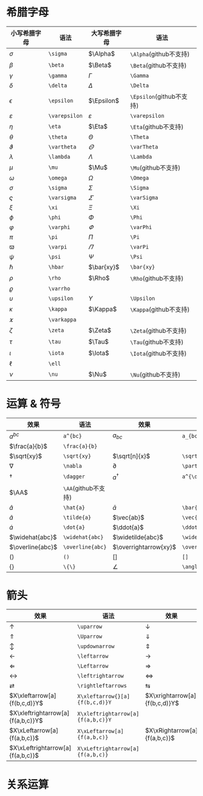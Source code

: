 # 希腊字母
|小写希腊字母|语法|大写希腊字母|语法|
|-|-|-|-|
|$\sigma$|`\sigma`|$\Alpha$|`\Alpha`(github不支持)|
|$\beta$|`\beta`|$\Beta$|`\Beta`(github不支持)|
|$\gamma$|`\gamma`|$\Gamma$|`\Gamma`|
|$\delta$|`\delta`|$\Delta$|`\Delta`|
|$\epsilon$|`\epsilon`|$\Epsilon$|`\Epsilon`(github不支持)|
|$\varepsilon$|`\varepsilon`|$\varepsilon$|`\varepsilon`|
|$\eta$|`\eta`|$\Eta$|`\Eta`(github不支持)|
|$\theta$|`\theta`|$\Theta$|`\Theta`|
|$\vartheta$|`\vartheta`|$\varTheta$|`\varTheta`|
|$\lambda$|`\lambda`|$\Lambda$|`\Lambda`|
|$\mu$|`\mu`|$\Mu$|`\Mu`(github不支持)|
|$\omega$|`\omega`|$\Omega$|`\Omega`|
|$\sigma$|`\sigma`|$\Sigma$|`\Sigma`|
|$\varsigma$|`\varsigma`|$\varSigma$|`\varSigma`|
|$\xi$|`\xi`|$\Xi$|`\Xi`|
|$\phi$|`\phi`|$\Phi$|`\Phi`|
|$\varphi$|`\varphi`|$\varPhi$|`\varPhi`|
|$\pi$|`\pi`|$\Pi$|`\Pi`|
|$\varpi$|`\varpi`|$\varPi$|`\varPi`|
|$\psi$|`\psi`|$\Psi$|`\Psi`|
|$\hbar$|`\hbar`|$\bar{xy}$|`\bar{xy}`|
|$\rho$|`\rho`|$\Rho$|`\Rho`(github不支持)|
|$\varrho$|`\varrho`|||
|$\upsilon$|`\upsilon`|$\Upsilon$|`\Upsilon`|
|$\kappa$|`\kappa`|$\Kappa$|`\Kappa`(github不支持)|
|$\varkappa$|`\varkappa`|||
|$\zeta$|`\zeta`|$\Zeta$|`\Zeta`(github不支持)|
|$\tau$|`\tau`|$\Tau$|`\Tau`(github不支持)|
|$\iota$|`\iota`|$\Iota$|`\Iota`(github不支持)|
|$\ell$|`\ell`|||
|$\nu$|`\nu`|$\Nu$|`\Nu`(github不支持)|

# 运算 & 符号
|效果|语法|效果|语法|
|-|-|-|-|
|$a^{bc}$|`a^{bc}`|$a_{bc}$|`a_{bc}`|
|$\frac{a}{b}$|`\frac{a}{b}`|||
|$\sqrt{xy}$|`\sqrt{xy}`|$\sqrt[n]{x}$|`\sqrt[n]{x}`|
|$\nabla$|`\nabla`|$\partial$|`\partial`|
|$\dagger$|`\dagger`|$a^{\dagger}$|`a^{\dagger}`|
|$\AA$|`\AA`(github不支持)|||
|$\hat{a}$|`\hat{a}`|$\bar{a}$|`\bar{a}`|
|$\tilde{a}$|`\tilde{a}`|$\vec{ab}$|`\vec{ab}`|
|$\dot{a}$|`\dot{a}`|$\ddot{a}$|`\ddot{a}`|
|$\widehat{abc}$|`\widehat{abc}`|$\widetilde{abc}$|`\widetilde{abc}`|
|$\overline{abc}$|`\overline{abc}`|$\overrightarrow{xy}$|`\overrightarrow{xy}`|
|$()$|`()`|$[]$|`[]`|
|$\{\}$|`\{\}`|$\angle$|`\angle`|

# 箭头
|效果|语法|效果|语法|
|-|-|-|-|
|$\uparrow$|`\uparrow`|$\downarrow$|`\downarrow`|
|$\Uparrow$|`\Uparrow`|$\Downarrow$|`\Downarrow`|
|$\updownarrow$|`\updownarrow`|$\Updownarrow$|`\Updownarrow`|
|$\leftarrow$|`\leftarrow`|$\rightarrow$|`\rightarrow`|
|$\Leftarrow$|`\Leftarrow`|$\Rightarrow$|`\Rightarrow`|
|$\leftrightarrow$|`\leftrightarrow`|$\iff$|`\iff`|
|$\rightleftarrows$|`\rightleftarrows`|$\leftrightarrows$|`\leftrightarrow`|
|$X\xleftarrow[a]{f(b,c,d)}Y$|`X\xleftarrow{}[a]{f(b,c,d)}Y`|$X\xrightarrow[a]{f(b,c,d)}Y$|`X\xrightarrow[a]{f(b,c,d)}Y`|
|$X\xleftrightarrow[a]{f(a,b,c)}Y$|`X\xleftrightarrow[a]{f(a,b,c)}Y`|
|$X\xLeftarrow[a]{f(a,b,c)}$|`X\xLeftarrow[a]{f(a,b,c)}`|$X\xRightarrow[a]{f(a,b,c)}$|`X\xRightarrow[a]{f(a,b,c)}`|
|$X\xLeftrightarrow[a]{f(a,b,c)}$|`X\xLeftrightarrow[a]{f(a,b,c)}`|||

# 关系运算